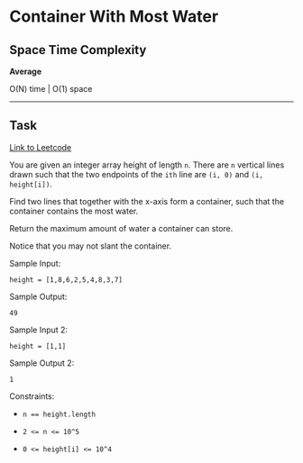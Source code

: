 # Container With Most Water

## Space Time Complexity

**Average**

O(N) time | O(1) space

---

## Task

[Link to Leetcode](https://leetcode.com/problems/container-with-most-water/)

You are given an integer array height of length `n`. There are `n` vertical lines drawn such that the two endpoints of the `ith` line are `(i, 0)` and `(i, height[i])`.

Find two lines that together with the x-axis form a container, such that the container contains the most water.

Return the maximum amount of water a container can store.

Notice that you may not slant the container.

Sample Input:

```
height = [1,8,6,2,5,4,8,3,7]
```

Sample Output:

```
49
```

Sample Input 2:

```
height = [1,1]
```

Sample Output 2:

```
1
```

Constraints:

- `n == height.length`

- `2 <= n <= 10^5`

- `0 <= height[i] <= 10^4`
